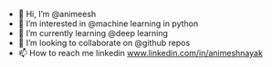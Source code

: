 - 👋 Hi, I’m @animeesh
- 👀 I’m interested in @machine learning in python 
- 🌱 I’m currently learning @deep learning
- 💞️ I’m looking to collaborate on @github repos
- 📫 How to reach me linkedin www.linkedin.com/in/animeshnayak

<!---
animeesh/animeesh is a ✨ special ✨ repository because its `README.md` (this file) appears on your GitHub profile.
You can click the Preview link to take a look at your changes.
--->
